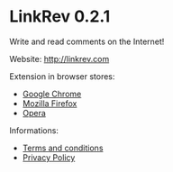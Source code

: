 # LinkRev 0.2.1
Write and read comments on the Internet!

Website: http://linkrev.com

Extension in browser stores:
- [Google Chrome](https://chrome.google.com/webstore/detail/linkrev/nijpdaiknkbfbnepppnmbbhlhdahblpm?hl=el)
- [Mozilla Firefox](https://addons.mozilla.org/pl/firefox/addon/linkrev/)
- [Opera](https://addons.opera.com/pl/extensions/details/linkrev/?display=pl)

Informations: 
- [Terms and conditions](https://linkrev.com/en/TermsAndConditions)
- [Privacy Policy](https://linkrev.com/en/PrivacyPolicy)